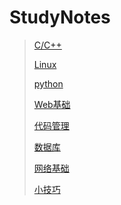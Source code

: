 # StudyNotes

> [C/C++](C_C++)
>
> [Linux](Linux)
>
> [python](python)
>
> [Web基础](Web基础)
>
> [代码管理](代码管理)
>
> [数据库](数据库)
>
> [网络基础](网络基础)
>
> [小技巧](小技巧)

